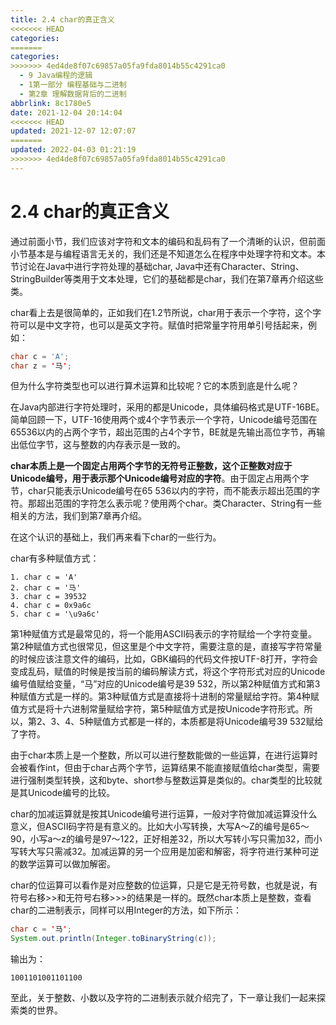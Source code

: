 ```yaml
---
title: 2.4 char的真正含义
<<<<<<< HEAD
categories:
=======
categories: 
>>>>>>> 4ed4de8f07c69857a05fa9fda8014b55c4291ca0
  - 9 Java编程的逻辑
  - 1第一部分 编程基础与二进制
  - 第2章 理解数据背后的二进制
abbrlink: 8c1780e5
date: 2021-12-04 20:14:04
<<<<<<< HEAD
updated: 2021-12-07 12:07:07
=======
updated: 2022-04-03 01:21:19
>>>>>>> 4ed4de8f07c69857a05fa9fda8014b55c4291ca0
---
```

# 2.4 char的真正含义
通过前面小节，我们应该对字符和文本的编码和乱码有了一个清晰的认识，但前面小节基本是与编程语言无关的，我们还是不知道怎么在程序中处理字符和文本。本节讨论在Java中进行字符处理的基础char, Java中还有Character、String、StringBuilder等类用于文本处理，它们的基础都是char，我们在第7章再介绍这些类。

char看上去是很简单的，正如我们在1.2节所说，char用于表示一个字符，这个字符可以是中文字符，也可以是英文字符。赋值时把常量字符用单引号括起来，例如：

```java
char c = 'A';
char z = '马';
```

但为什么字符类型也可以进行算术运算和比较呢？它的本质到底是什么呢？

在Java内部进行字符处理时，采用的都是Unicode，具体编码格式是UTF-16BE。简单回顾一下，UTF-16使用两个或4个字节表示一个字符，Unicode编号范围在65536以内的占两个字节，超出范围的占4个字节，BE就是先输出高位字节，再输出低位字节，这与整数的内存表示是一致的。

**char本质上是一个固定占用两个字节的无符号正整数，这个正整数对应于Unicode编号，用于表示那个Unicode编号对应的字符**。由于固定占用两个字节，char只能表示Unicode编号在65 536以内的字符，而不能表示超出范围的字符。那超出范围的字符怎么表示呢？使用两个char。类Character、String有一些相关的方法，我们到第7章再介绍。

在这个认识的基础上，我们再来看下char的一些行为。

char有多种赋值方式：

```
1. char c = 'A'
2. char c = '马'
3. char c = 39532
4. char c = 0x9a6c
5. char c = '\u9a6c'
```

第1种赋值方式是最常见的，将一个能用ASCII码表示的字符赋给一个字符变量。第2种赋值方式也很常见，但这里是个中文字符，需要注意的是，直接写字符常量的时候应该注意文件的编码，比如，GBK编码的代码文件按UTF-8打开，字符会变成乱码，赋值的时候是按当前的编码解读方式，将这个字符形式对应的Unicode编号值赋给变量，“马”对应的Unicode编号是39 532，所以第2种赋值方式和第3种赋值方式是一样的。第3种赋值方式是直接将十进制的常量赋给字符。第4种赋值方式是将十六进制常量赋给字符，第5种赋值方式是按Unicode字符形式。所以，第2、3、4、5种赋值方式都是一样的，本质都是将Unicode编号39 532赋给了字符。

由于char本质上是一个整数，所以可以进行整数能做的一些运算，在进行运算时会被看作int，但由于char占两个字节，运算结果不能直接赋值给char类型，需要进行强制类型转换，这和byte、short参与整数运算是类似的。char类型的比较就是其Unicode编号的比较。

char的加减运算就是按其Unicode编号进行运算，一般对字符做加减运算没什么意义，但ASCII码字符是有意义的。比如大小写转换，大写A～Z的编号是65～90，小写a～z的编号是97～122，正好相差32，所以大写转小写只需加32，而小写转大写只需减32。加减运算的另一个应用是加密和解密，将字符进行某种可逆的数学运算可以做加解密。

char的位运算可以看作是对应整数的位运算，只是它是无符号数，也就是说，有符号右移>>和无符号右移>>>的结果是一样的。既然char本质上是整数，查看char的二进制表示，同样可以用Integer的方法，如下所示：

```java
char c = '马';
System.out.println(Integer.toBinaryString(c));
```

输出为：

```
1001101001101100
```

至此，关于整数、小数以及字符的二进制表示就介绍完了，下一章让我们一起来探索类的世界。
